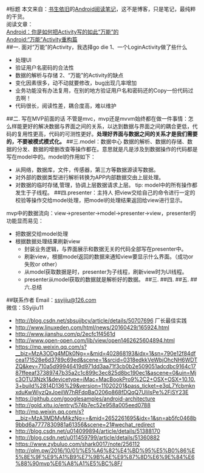 #标题
本文来自：[书生依旧](https://github.com/ssyijiu)的[Android阅读笔记](https://github.com/ssyijiu/Android-ReadingNotes)，这不是博客，只是笔记，最纯粹的干货。     
阅读文章：  
[Android：你是如何把Activity写的如此“万能”的](http://www.jianshu.com/p/37892b4193a7)  
[Android:“万能”Activity重构篇](http://www.jianshu.com/p/37892b4193a7)  
##一. 面对“万能”的Activity，我选择go die
1、一个LoginActivity做了些什么
- 处理UI
- 验证用户名密码的合法性
- 数据的解析与存储
2、“万能”的Activity的缺点
- 变化因素很多，动不动就要修改，bug出现几率增加
- 业务功能没有办法复用，在别的地方验证用户名和密码还的Copy一份代码过去啊！
- 代码很长，阅读性差，耦合度高，难以维护

##二. 写在MVP前面的话
不管是mvc，mvp还是mvvm始终都在做一件事情：怎么样能更好的解决数据与界面之间的关系，以达到数据与界面之间的耦合更低，代码的复用性更高，代码的可测性更好。**处理好界面与数据之间的关系才是我们需要的，不要被模式模式化。**
##三.model：数据中心
数据的解析、数据的存储、数据的分发、数据的增删改查等操作都在。意思就是凡是涉及到数据操作的代码都是写在model中的。model的作用如下：
- 从网络，数据库，文件，传感器，第三方等数据源读写数据。
- 对外部的数据类型进行解析转换为APP内部数据交由上层处理。
- 对数据的临时存储,管理，协调上层数据请求上层。
tip: model中的所有操作都发生于子线程。
##四.presenter：主持人
把view交给自己的命令进行一定的校验等操作交给model处理，把model的处理结果返回给view进行显示。

mvp中的数据流向：view->presenter->model->presenter->view，presenter的功能显而易见：
- 把数据交给model处理
- 根据数据处理结果刷新view
    - 封装业务逻辑，与界面展示和数据无关的代码全部写在presenter中。
    - 刷新view，根据model返回的数据来通知view要显示什么界面。（成功or失败or other）
    - 从model获取数据是时，presenter为子线程，刷新view时为UI线程。
    - presenter从model获取的数据就是解析好的数据。
##三.
##四.
##五.
##六.总结

##联系作者
Email：ssyijiu@126.com   
微信：SSyijiu11


- http://blog.csdn.net/sbsujjbcy/article/details/50707696  厂长最佳实践
- http://www.linuxeden.com/html/news/20160429/165924.html
- http://www.jianshu.com/p/2ecfc1f4561d
- http://www.open-open.com/lib/view/open1462625604894.html
- https://mp.weixin.qq.com/s?__biz=MzA3ODg4MDk0Ng==&mid=402868193&idx=1&sn=790e12f84dfcea171528e6d3789c69ed&scene=1&srcid=0318edkkVeWbjOhcNH6WDTZQ&key=710a5d99946419d971dd3aa71f3cb0b2e509051adcdbc9164c1787ffeeaf37389747b35a2c1c899c3ec825d8bc190ec1&ascene=0&uin=Mjc3OTU3Nzk1&devicetype=iMac+MacBookPro9%2C2+OSX+OSX+10.10.3+build%2814D136%29&version=11020201&pass_ticket=e3qL7YcbmknxduKwWiyzQxJoeiIW7hRFdqBaO206p868fDQqQ7UIiIsPe%2FiSY23E
- https://github.com/googlesamples/android-architecture
- http://gold.xitu.io/entry/574b7ec52e958a005eed0788
- http://mp.weixin.qq.com/s?__biz=MzA3MDMyMjkzNg==&mid=2652261695&idx=1&sn=ab5fc0468b9bbd6a7777830981a61356&scene=21#wechat_redirect
- http://blog.csdn.net/u014099894/article/details/51388170
- http://blog.csdn.net/u011459799/article/details/51360882
- https://www.zybuluo.com/shark0017/note/256112
http://qlm.pw/2016/10/01/%E5%A6%82%E4%BD%95%E5%B0%86%E5%8E%9F%E9%A1%B9%E7%9B%AE%E9%87%8D%E6%9E%84%E6%88%90mvp%E6%A8%A1%E5%BC%8F/



